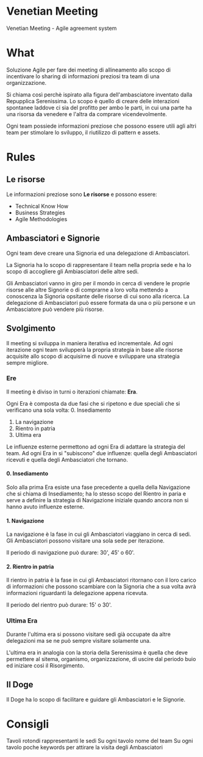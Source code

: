# Venetian Meeting
Venetian Meeting - Agile agreement system



# What
Soluzione Agile per fare dei meeting di allineamento allo scopo di incentivare lo sharing di informazioni preziosi tra team di una organizzazione.

Si chiama così perchè ispirato alla figura dell'ambasciatore inventato dalla Repupplica Serenissima.
Lo scopo è quello di creare delle interazioni spontanee laddove ci sia del profitto per ambo le parti, in cui una parte ha una risorsa da venedere e l'altra da comprare vicendevolmente.

Ogni team possiede informazioni preziose che possono essere utili agli altri team per stimolare lo sviluppo, il riutilizzo di pattern e assets.

# Rules

## Le risorse
Le informazioni preziose sono **Le risorse** e possono essere:
 - Technical Know How
 - Business Strategies
 - Agile Methodologies
 
## Ambasciatori e Signorie
Ogni team deve creare una Signoria ed una delegazione di Ambasciatori.

La Signoria ha lo scopo di rappresentare il team nella propria sede e ha lo scopo di accogliere gli Ambiasciatori delle altre sedi.

Gli Ambasciatori vanno in giro per il mondo in cerca di vendere le proprie risorse alle altre Signorie o di comprarne a loro volta mettendo a conoscenza la Signoria opsitante delle risorse di cui sono alla ricerca.
La delegazione di Ambasciatori può essere formata da una o più persone e un Ambasciatore può vendere più risorse.

## Svolgimento

Il meeting si sviluppa in maniera iterativa ed incrementale.
Ad ogni iterazione ogni team svilupperà la propria strategia in base alle risorse acquisite allo scopo di acquisirne di nuove e sviluppare una strategia sempre migliore.

### Ere

Il meeting è diviso in turni o iterazioni chiamate: **Era**.

Ogni Era è composta da due fasi che si ripetono e due speciali che si verificano una sola volta: 
 0. Insediamento
 1. La navigazione
 2. Rientro in patria
 3. Ultima era

Le influenze esterne permettono ad ogni Era di adattare la strategia del team. Ad ogni Era in si "subiscono" due influenze: quella degli Ambasciatori ricevuti e quella degli Ambasciatori che tornano.

#### 0. Insediamento
Solo alla prima Era esiste una fase precedente a quella della Navigazione che si chiama di Insediamento; ha lo stesso scopo del Rientro in paria e serve a definire la strategia di Navigazione iniziale quando ancora non si hanno avuto influenze esterne.

#### 1. Navigazione
La navigazione è la fase in cui gli Ambasciatori viaggiano in cerca di sedi. Gli Ambasciatori possono visitare una sola sede per iterazione.

Il periodo di navigazione può durare: 30', 45' o 60'.

#### 2. Rientro in patria
Il rientro in patria è la fase in cui gli Ambasciatori ritornano con il loro carico di informazioni che possono scambiare con la Signoria che a sua volta avrà informazioni riguardanti la delegazione appena ricevuta.

Il periodo del rientro può durare: 15' o 30'.

### Ultima Era ###
Durante l'ultima era si possono visitare sedi già occupate da altre delegazioni ma se ne può sempre visitare solamente una.

L'ultima era in analogia con la storia della Serenissima è quella che deve permettere al sitema, organismo, organizzazione, di uscire dal periodo buio ed iniziare così il Risorgimento.

## Il Doge

Il Doge ha lo scopo di facilitare e guidare gli Ambasciatori  e le Signorie.

# Consigli

Tavoli rotondi rappresentanti le sedi
Su ogni tavolo nome del team
Su ogni tavolo poche keywords per attirare la visita degli Ambasciatori


